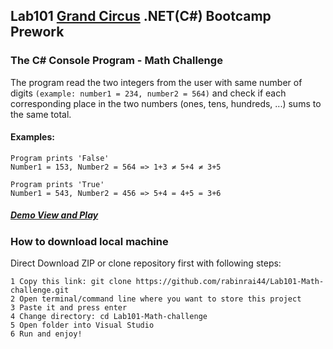 ## Lab101 [Grand Circus](https://grandcircus.co) .NET(C#) Bootcamp Prework

### The C# Console Program - Math Challenge
The program read the two integers from the user with same number of digits `(example: number1 = 234, number2 = 564)` and check if each corresponding place in the two numbers (ones, tens, hundreds, ...) sums to the same total.
#### Examples:

 ```
 Program prints 'False'
 Number1 = 153, Number2 = 564 => 1+3 ≠ 5+4 ≠ 3+5 
 ``` 
  ```
 Program prints 'True'
  Number1 = 543, Number2 = 456 => 5+4 = 4+5 = 3+6 
  ``` 
  
  ##### [Demo View and Play](https://repl.it/@rabinrai44/Lab101-MathChallenge)
  
  ### How to download local machine
  Direct Download ZIP or 
  clone repository first with following steps:
  ```
  1 Copy this link: git clone https://github.com/rabinrai44/Lab101-Math-challenge.git
  2 Open terminal/command line where you want to store this project
  3 Paste it and press enter
  4 Change directory: cd Lab101-Math-challenge
  5 Open folder into Visual Studio
  6 Run and enjoy!
  ```
